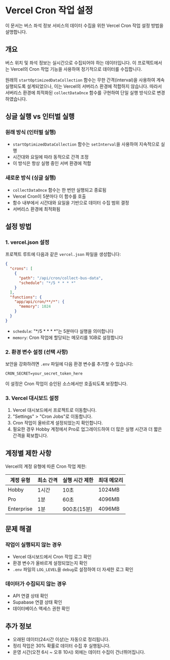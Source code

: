 # Vercel Cron 작업 설정

이 문서는 버스 좌석 정보 서비스의 데이터 수집을 위한 Vercel Cron 작업 설정 방법을 설명합니다.

## 개요

버스 위치 및 좌석 정보는 실시간으로 수집되어야 하는 데이터입니다. 이 프로젝트에서는 Vercel의 Cron 작업 기능을 사용하여 정기적으로 데이터를 수집합니다.

원래의 `startOptimizedDataCollection` 함수는 무한 간격(interval)을 사용하여 계속 실행되도록 설계되었으나, 이는 Vercel의 서버리스 환경에 적합하지 않습니다. 따라서 서버리스 환경에 최적화된 `collectDataOnce` 함수를 구현하여 단일 실행 방식으로 변경하였습니다.

## 싱글 실행 vs 인터벌 실행

### 원래 방식 (인터벌 실행)
* `startOptimizedDataCollection` 함수는 `setInterval`을 사용하여 지속적으로 실행
* 시간대와 요일에 따라 동적으로 간격 조정
* 이 방식은 항상 실행 중인 서버 환경에 적합

### 새로운 방식 (싱글 실행)
* `collectDataOnce` 함수는 한 번만 실행되고 종료됨
* Vercel Cron이 5분마다 이 함수를 호출
* 함수 내부에서 시간대와 요일을 기반으로 데이터 수집 범위 결정
* 서버리스 환경에 최적화됨

## 설정 방법

### 1. vercel.json 설정

프로젝트 루트에 다음과 같은 `vercel.json` 파일을 생성합니다:

```json
{
  "crons": [
    {
      "path": "/api/cron/collect-bus-data",
      "schedule": "*/5 * * * *"
    }
  ],
  "functions": {
    "app/api/cron/**/*": {
      "memory": 1024
    }
  }
}
```

* `schedule`: "*/5 * * * *"는 5분마다 실행을 의미합니다
* `memory`: Cron 작업에 할당되는 메모리를 1GB로 설정합니다

### 2. 환경 변수 설정 (선택 사항)

보안을 강화하려면 `.env` 파일에 다음 환경 변수를 추가할 수 있습니다:

```
CRON_SECRET=your_secret_token_here
```

이 설정은 Cron 작업이 승인된 소스에서만 호출되도록 보장합니다.

### 3. Vercel 대시보드 설정

1. Vercel 대시보드에서 프로젝트로 이동합니다.
2. "Settings" > "Cron Jobs"로 이동합니다.
3. Cron 작업이 올바르게 설정되었는지 확인합니다.
4. 필요한 경우 Hobby 계정에서 Pro로 업그레이드하여 더 많은 실행 시간과 더 짧은 간격을 확보합니다.

## 계정별 제한 사항

Vercel의 계정 유형에 따른 Cron 작업 제한:

| 계정 유형 | 최소 간격 | 실행 시간 제한 | 최대 메모리 |
|----------|----------|--------------|-----------|
| Hobby    | 1시간     | 10초         | 1024MB    |
| Pro      | 1분       | 60초         | 4096MB    |
| Enterprise | 1분    | 900초(15분)  | 4096MB    |

## 문제 해결

### 작업이 실행되지 않는 경우
* Vercel 대시보드에서 Cron 작업 로그 확인
* 환경 변수가 올바르게 설정되었는지 확인
* `.env` 파일의 `LOG_LEVEL`을 `debug`로 설정하여 더 자세한 로그 확인

### 데이터가 수집되지 않는 경우
* API 연결 상태 확인
* Supabase 연결 상태 확인
* 데이터베이스 액세스 권한 확인

## 추가 정보

* 오래된 데이터(24시간 이상)는 자동으로 정리됩니다.
* 정리 작업은 30% 확률로 데이터 수집 후 실행됩니다.
* 운영 시간(오전 6시 ~ 오후 10시) 외에는 데이터 수집이 건너뛰어집니다. 